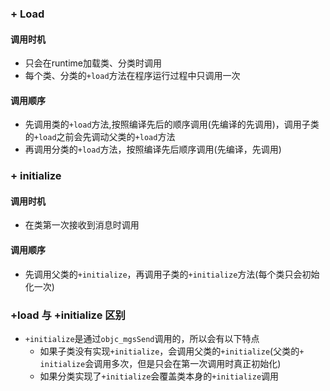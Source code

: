 ### + Load

#### 调用时机

* 只会在runtime加载类、分类时调用
* 每个类、分类的```+load```方法在程序运行过程中只调用一次


#### 调用顺序

* 先调用类的```+load```方法,按照编译先后的顺序调用(先编译的先调用)，调用子类的```+load```之前会先调动父类的```+load```方法
* 再调用分类的```+load```方法，按照编译先后顺序调用(先编译，先调用)

### + initialize

#### 调用时机

* 在类第一次接收到消息时调用

#### 调用顺序

* 先调用父类的```+initialize```，再调用子类的```+initialize```方法(每个类只会初始化一次)


### +load 与 +initialize 区别

* ```+initialize```是通过```objc_mgsSend```调用的，所以会有以下特点
    * 如果子类没有实现```+initialize```，会调用父类的```+initialize```(父类的```+ initialize```会调用多次，但是只会在第一次调用时真正初始化)
    * 如果分类实现了```+initialize```会覆盖类本身的```+initialize```调用